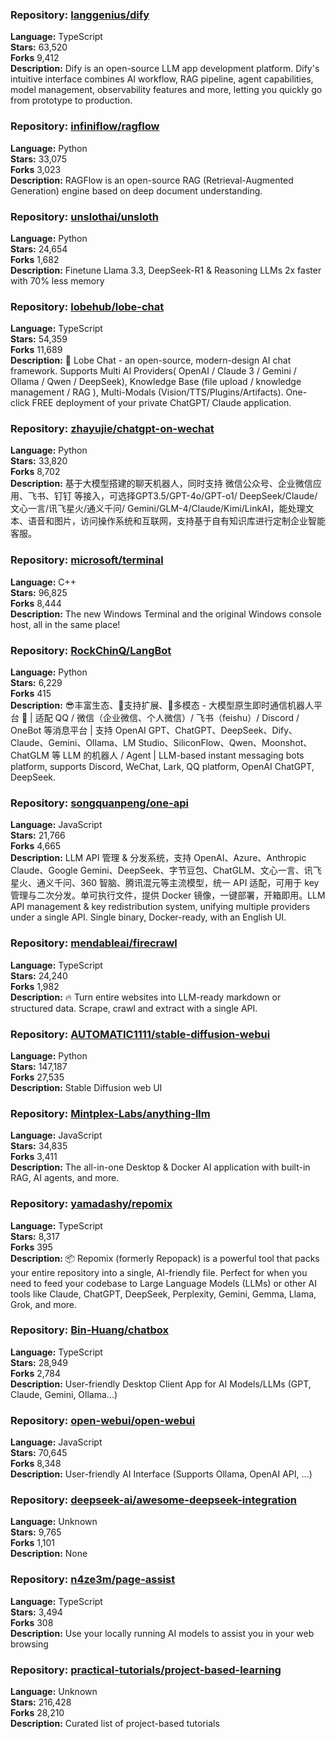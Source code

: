 ### **Repository:** [langgenius/dify](https://github.com/langgenius/dify)  

**Language:** TypeScript  
**Stars:** 63,520  
**Forks** 9,412  
**Description:** Dify is an open-source LLM app development platform. Dify's intuitive interface combines AI workflow, RAG pipeline, agent capabilities, model management, observability features and more, letting you quickly go from prototype to production.  

### **Repository:** [infiniflow/ragflow](https://github.com/infiniflow/ragflow)  

**Language:** Python  
**Stars:** 33,075  
**Forks** 3,023  
**Description:** RAGFlow is an open-source RAG (Retrieval-Augmented Generation) engine based on deep document understanding.  

### **Repository:** [unslothai/unsloth](https://github.com/unslothai/unsloth)  

**Language:** Python  
**Stars:** 24,654  
**Forks** 1,682  
**Description:** Finetune Llama 3.3, DeepSeek-R1 & Reasoning LLMs 2x faster with 70% less memory  

### **Repository:** [lobehub/lobe-chat](https://github.com/lobehub/lobe-chat)  

**Language:** TypeScript  
**Stars:** 54,359  
**Forks** 11,689  
**Description:** 🤯 Lobe Chat - an open-source, modern-design AI chat framework. Supports Multi AI Providers( OpenAI / Claude 3 / Gemini / Ollama / Qwen / DeepSeek), Knowledge Base (file upload / knowledge management / RAG ), Multi-Modals (Vision/TTS/Plugins/Artifacts). One-click FREE deployment of your private ChatGPT/ Claude application.  

### **Repository:** [zhayujie/chatgpt-on-wechat](https://github.com/zhayujie/chatgpt-on-wechat)  

**Language:** Python  
**Stars:** 33,820  
**Forks** 8,702  
**Description:** 基于大模型搭建的聊天机器人，同时支持 微信公众号、企业微信应用、飞书、钉钉 等接入，可选择GPT3.5/GPT-4o/GPT-o1/ DeepSeek/Claude/文心一言/讯飞星火/通义千问/ Gemini/GLM-4/Claude/Kimi/LinkAI，能处理文本、语音和图片，访问操作系统和互联网，支持基于自有知识库进行定制企业智能客服。  

### **Repository:** [microsoft/terminal](https://github.com/microsoft/terminal)  

**Language:** C++  
**Stars:** 96,825  
**Forks** 8,444  
**Description:** The new Windows Terminal and the original Windows console host, all in the same place!  

### **Repository:** [RockChinQ/LangBot](https://github.com/RockChinQ/LangBot)  

**Language:** Python  
**Stars:** 6,229  
**Forks** 415  
**Description:** 😎丰富生态、🧩支持扩展、🦄多模态 - 大模型原生即时通信机器人平台 🤖 | 适配 QQ / 微信（企业微信、个人微信）/ 飞书（feishu）/ Discord / OneBot 等消息平台 | 支持 OpenAI GPT、ChatGPT、DeepSeek、Dify、Claude、Gemini、Ollama、LM Studio、SiliconFlow、Qwen、Moonshot、ChatGLM 等 LLM 的机器人 / Agent | LLM-based instant messaging bots platform, supports Discord, WeChat, Lark, QQ platform, OpenAI ChatGPT, DeepSeek.  

### **Repository:** [songquanpeng/one-api](https://github.com/songquanpeng/one-api)  

**Language:** JavaScript  
**Stars:** 21,766  
**Forks** 4,665  
**Description:** LLM API 管理 & 分发系统，支持 OpenAI、Azure、Anthropic Claude、Google Gemini、DeepSeek、字节豆包、ChatGLM、文心一言、讯飞星火、通义千问、360 智脑、腾讯混元等主流模型，统一 API 适配，可用于 key 管理与二次分发。单可执行文件，提供 Docker 镜像，一键部署，开箱即用。LLM API management & key redistribution system, unifying multiple providers under a single API. Single binary, Docker-ready, with an English UI.  

### **Repository:** [mendableai/firecrawl](https://github.com/mendableai/firecrawl)  

**Language:** TypeScript  
**Stars:** 24,240  
**Forks** 1,982  
**Description:** 🔥 Turn entire websites into LLM-ready markdown or structured data. Scrape, crawl and extract with a single API.  

### **Repository:** [AUTOMATIC1111/stable-diffusion-webui](https://github.com/AUTOMATIC1111/stable-diffusion-webui)  

**Language:** Python  
**Stars:** 147,187  
**Forks** 27,535  
**Description:** Stable Diffusion web UI  

### **Repository:** [Mintplex-Labs/anything-llm](https://github.com/Mintplex-Labs/anything-llm)  

**Language:** JavaScript  
**Stars:** 34,835  
**Forks** 3,411  
**Description:** The all-in-one Desktop & Docker AI application with built-in RAG, AI agents, and more.  

### **Repository:** [yamadashy/repomix](https://github.com/yamadashy/repomix)  

**Language:** TypeScript  
**Stars:** 8,317  
**Forks** 395  
**Description:** 📦 Repomix (formerly Repopack) is a powerful tool that packs your entire repository into a single, AI-friendly file. Perfect for when you need to feed your codebase to Large Language Models (LLMs) or other AI tools like Claude, ChatGPT, DeepSeek, Perplexity, Gemini, Gemma, Llama, Grok, and more.  

### **Repository:** [Bin-Huang/chatbox](https://github.com/Bin-Huang/chatbox)  

**Language:** TypeScript  
**Stars:** 28,949  
**Forks** 2,784  
**Description:** User-friendly Desktop Client App for AI Models/LLMs (GPT, Claude, Gemini, Ollama...)  

### **Repository:** [open-webui/open-webui](https://github.com/open-webui/open-webui)  

**Language:** JavaScript  
**Stars:** 70,645  
**Forks** 8,348  
**Description:** User-friendly AI Interface (Supports Ollama, OpenAI API, ...)  

### **Repository:** [deepseek-ai/awesome-deepseek-integration](https://github.com/deepseek-ai/awesome-deepseek-integration)  

**Language:** Unknown  
**Stars:** 9,765  
**Forks** 1,101  
**Description:** None  

### **Repository:** [n4ze3m/page-assist](https://github.com/n4ze3m/page-assist)  

**Language:** TypeScript  
**Stars:** 3,494  
**Forks** 308  
**Description:** Use your locally running AI models to assist you in your web browsing  

### **Repository:** [practical-tutorials/project-based-learning](https://github.com/practical-tutorials/project-based-learning)  

**Language:** Unknown  
**Stars:** 216,428  
**Forks** 28,210  
**Description:** Curated list of project-based tutorials  


